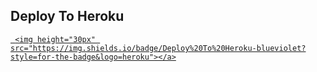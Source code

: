 

## Deploy To Heroku

<a href="https://heroku.com/deploy?template=https://github.com/Adarshpandeyji/tkhan">

     <img height="30px" src="https://img.shields.io/badge/Deploy%20To%20Heroku-blueviolet?style=for-the-badge&logo=heroku"></a>



